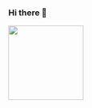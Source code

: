 ### Hi there 👋
<p align="justify">
  <a href="https://github.com/juliog85/github-readme-stats">
    <img
      align="justify"
      height="150"
      src="https://github-readme-stats.vercel.app/api?username=juliog85&count_private=true&show_icons=true&custom_title=Júlio%20Gomes'%20Github%20Status&hide=issues&theme=vision-friendly-dark"
    />
   </a>
</p>
<!--
**juliog85/juliog85** is a ✨ _special_ ✨ repository because its `README.md` (this file) appears on your GitHub profile.

Here are some ideas to get you started:

- 🔭 I’m currently working on ...
- 🌱 I’m currently learning ...
- 👯 I’m looking to collaborate on ...
- 🤔 I’m looking for help with ...
- 💬 Ask me about ...
- 📫 How to reach me: ...
- 😄 Pronouns: ...
- ⚡ Fun fact: ...
-->
